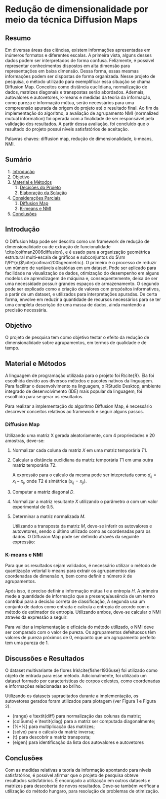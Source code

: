 # Redução de dimensionalidade por meio da técnica Diffusion Maps

## Resumo

Em diversas áreas das ciências, existem informações apresentadas em inúmeros formatos e diferentes escalas.
A primeira vista, alguns desses dados podem ser interpretados de forma confusa.
Felizmente, é possível representar conhecimentos dispostos em alta dimensão para representações em baixa dimensão.
Dessa forma, essas mesmas informações podem ser dispostas de forma organizada.
Nesse projeto de pesquisa, o método utilizado para exemplificar essa situação se chama Diffusion Map.
Conceitos como distância euclidiana, normalização de dados, matrizes diagonais e transpostas serão abordados.
Ademais, autovalores e autovetores, k-means e medidas da teoria da informação, como pureza e informação mútua, serão necessários para uma compreensão apurada da origem do projeto até o resultado final.
Ao fim da implementação do algoritmo, a avaliação de agrupamento NMI (normalized mutual information) foi operada com a finalidade de ser responsável pela validação dos resultados.
A partir dessa avaliação, foi concluído que o resultado do projeto possui níveis satisfatórios de aceitação.

Palavras chaves: diffusion map, redução de dimensionalidade, k-means, NMI.

## Sumário

1. [Introdução](#introdução)
2. [Objetivo](#objetivo)
3. [Material e Métodos](#material-e-métodos)
    1. [Decisões do Projeto](#decisões-do-projeto)
    2. [Elaboração da Solução](#elaboração-da-solução)
4. [Considerações Parciais](#considerações-parciais)
    1. [Diffusion Map](#diffusion-map)
    2. [K-means e NMI](#k-means-e-nmi)
5. [Conclusões](#conclusões)

## Introdução

O Diffusion Map pode ser descrito como um framework de redução de dimensionalidade ou de extração de funcionalidade \cite{coifman2006diffusion}, e é usado para a organização geométrica estrutural multi-escala de gráficos e subconjuntos do $\rm I\!R^{n}$\cite{coifman2005geometric}.
O primeiro é o processo de reduzir um número de variáveis aleatórias em um dataset.
Pode ser aplicado para facilidade na visualização de dados, otimização do desempenho em alguns modelos de aprendizagem de máquina e, consequentemente, deixa de ser uma necessidade possuir grandes espaços de armazenamento.
O segundo pode ser explicado como a criação de valores com propósitos informativos, a partir de um dataset, e utilizados para interpretações apuradas.
De certa forma, envolve em reduzir a quantidade de recursos necessários para se ter uma completa descrição de uma massa de dados, ainda mantendo a precisão necessária.

## Objetivo

O projeto de pesquisa tem como objetivo testar o efeito da redução de dimensionalidade sobre agrupamentos, em termos de qualidade e de tempo.

## Material e Métodos

A linguagem de programação utilizada para o projeto foi R\cite{R}.
Ela foi escolhida devido aos diversos métodos e pacotes nativos da linguagem.
Para facilitar o desenvolvimento na linguagem, o RStudio Desktop, ambiente integrado de desenvolvimento (IDE) mais popular da linguagem, foi escolhido para se gerar os resultados.

Para realizar a implementação do algoritmo Diffusion Map, é necessário descrever conceitos relativos ao framework e seguir alguns passos.

### Diffusion Map

Utilizando uma matriz X gerada aleatoriamente, com 4 propriedades e 20 amostras, deve-se:

1. Normalizar cada coluna da matriz $X$ em uma matriz temporária $T1$.
2. Calcular a distância euclidiana da matriz temporária $T1$ em uma outra matriz temporária $T2$.

    A expressão para o cálculo da mesma pode ser intepretada como $d_{ij}=x_{i}-x_{j}$, onde $T2$ é simétrica ($x_{ij}=x_{ji}$).

3. Computar a matriz diagonal $D$.
4. Normalizar a matriz resultante $X$ utilizando o parâmetro $a$ com um valor experimental de $0.5$.
5. Determinar a matriz normalizada $M$.

    Utilizando a transposta da matriz $M$, deve-se inferir os autovalores e autovetores, sendo o último utilizado como as coordenadas para os dados.
    O Diffusion Map pode ser definido através da seguinte expressão:

### K-means e NMI

Para que os resultados sejam validados, é necessário utilizar o método de quantização vetorial k-means para extrair os agrupamentos das coordenadas de dimensão $n$, bem como definir o número $k$ de agrupamentos.

Após isso, é preciso definir a informação mútua $I$ e a entropia $H$.
A primeira mede a quantidade de informação que a presença/ausência de um termo contribui para a decisão correta de classificação,
A segunda usa um conjunto de dados como entrada e calcula a entropia de acordo com o método de estimador de entropia.
Utilizando ambos, deve-se calcular o NMI através da expressão a seguir:

Para validar a implementação e eficácia do método utilizado, o NMI deve ser comparado com o valor de pureza.
Os agrupamentos defeituosos têm valores de pureza próximos de 0, enquanto que um agrupamento perfeito tem uma pureza de 1.

## Discussões e Resultados

O dataset multivariante de flores Iris\cite{fisher1936use} foi utilizado como objeto de entrada para esse método.
Adicionalmente, foi utilizado um dataset formado por características de corpos celestes, como coordenadas e informações relacionadas ao brilho.

Utilizando os datasets supracitados durante a implementação, os autovetores gerados foram utilizados para plotagem (ver Figura 1 e Figura 2).

* {range} e \textit{diff} para normalização das colunas da matriz;
* {colSums} e \textit{diag} para a matriz ser computada diagonalmente;
* {\%*\%} para multiplicação das matrizes;
* {solve} para o cálculo da matriz inversa;
* {t} para descobrir a matriz transposta;
* {eigen} para identificação da lista dos autovalores e autovetores

## Conclusões

Com as medidas relativas a teoria da informação apontando para níveis satisfatórios, é possível afirmar que o projeto de pesquisa obteve resultados satisfatórios.
É encorajado a utilização em outros datasets e matrizes para descoberta de novos resultados.
Deve-se também verificar a utilização do método hungaro, para resolução de problemas de otimização.
